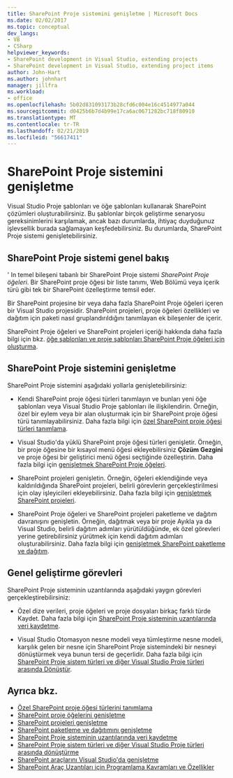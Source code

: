 ```yaml
---
title: SharePoint Proje sistemini genişletme | Microsoft Docs
ms.date: 02/02/2017
ms.topic: conceptual
dev_langs:
- VB
- CSharp
helpviewer_keywords:
- SharePoint development in Visual Studio, extending projects
- SharePoint development in Visual Studio, extending project items
author: John-Hart
ms.author: johnhart
manager: jillfra
ms.workload:
- office
ms.openlocfilehash: 5b02d831093173b28cfd6c004e16c4514977a044
ms.sourcegitcommit: d0425b6b7d4b99e17ca6ac0671282bc718f80910
ms.translationtype: MT
ms.contentlocale: tr-TR
ms.lasthandoff: 02/21/2019
ms.locfileid: "56617411"
---
```

# <a name="extend-the-sharepoint-project-system"></a>SharePoint Proje sistemini genişletme
  Visual Studio Proje şablonları ve öğe şablonları kullanarak SharePoint çözümleri oluşturabilirsiniz. Bu şablonlar birçok geliştirme senaryosu gereksinimlerini karşılamak, ancak bazı durumlarda, ihtiyaç duyduğunuz işlevsellik burada sağlamayan keşfedebilirsiniz. Bu durumlarda, SharePoint Proje sistemi genişletebilirsiniz.

## <a name="overview-of-the-sharepoint-project-system"></a>SharePoint Proje sistemi genel bakış
 ' In temel bileşeni tabanlı bir SharePoint Proje sistemi *SharePoint Proje öğeleri*. Bir SharePoint proje öğesi bir liste tanımı, Web Bölümü veya içerik türü gibi tek bir SharePoint özelleştirme temsil eder.

 Bir SharePoint projesine bir veya daha fazla SharePoint Proje öğeleri içeren bir Visual Studio projesidir. SharePoint projeleri, proje öğeleri özellikleri ve dağıtım için paketi nasıl gruplandırıldığını tanımlayan ek bileşenler de içerir.

 SharePoint Proje öğeleri ve SharePoint projeleri içeriği hakkında daha fazla bilgi için bkz. [öğe şablonları ve proje şablonları SharePoint Proje öğeleri için oluşturma](../sharepoint/creating-item-templates-and-project-templates-for-sharepoint-project-items.md).

## <a name="how-to-extend-the-sharepoint-project-system"></a>SharePoint Proje sistemini genişletme
 SharePoint Proje sistemini aşağıdaki yollarla genişletebilirsiniz:

-   Kendi SharePoint proje öğesi türleri tanımlayın ve bunları yeni öğe şablonları veya Visual Studio Proje şablonları ile ilişkilendirin. Örneğin, özel bir eylem veya bir alan oluşturmak için bir SharePoint proje öğesi türü tanımlayabilirsiniz. Daha fazla bilgi için [özel SharePoint proje öğesi türleri tanımlama](../sharepoint/defining-custom-sharepoint-project-item-types.md).

-   Visual Studio'da yüklü SharePoint proje öğesi türleri genişletir. Örneğin, bir proje öğesine bir kısayol menü öğesi ekleyebilirsiniz **Çözüm Gezgini** ve proje öğesi bir geliştirici menü öğesi seçtiğinde özelleştirin. Daha fazla bilgi için [genişletmek SharePoint Proje öğeleri](../sharepoint/extending-sharepoint-project-items.md).

-   SharePoint projeleri genişletin. Örneğin, öğeleri eklendiğinde veya kaldırıldığında SharePoint projeleri, belirli görevlerin gerçekleştirilmesi için olay işleyicileri ekleyebilirsiniz. Daha fazla bilgi için [genişletmek SharePoint projeleri](../sharepoint/extending-sharepoint-projects.md).

-   SharePoint Proje öğeleri ve SharePoint projeleri paketleme ve dağıtım davranışını genişletin. Örneğin, dağıtmak veya bir proje Ayıkla ya da Visual Studio, belirli dağıtım adımları yürütüldüğünde, ek özel görevleri yerine getirebilirsiniz yürütmek için kendi dağıtım adımları oluşturabilirsiniz. Daha fazla bilgi için [genişletmek SharePoint paketleme ve dağıtım](../sharepoint/extending-sharepoint-packaging-and-deployment.md).

## <a name="common-development-tasks"></a>Genel geliştirme görevleri
 SharePoint Proje sisteminin uzantılarında aşağıdaki yaygın görevleri gerçekleştirebilirsiniz:

-   Özel dize verileri, proje öğeleri ve proje dosyaları birkaç farklı türde Kaydet. Daha fazla bilgi için [SharePoint Proje sisteminin uzantılarında veri kaydetme](../sharepoint/saving-data-in-extensions-of-the-sharepoint-project-system.md).

-   Visual Studio Otomasyon nesne modeli veya tümleştirme nesne modeli, karşılık gelen bir nesne için SharePoint Proje sistemindeki bir nesneyi dönüştürmek veya bunun tersi de geçerlidir. Daha fazla bilgi için [SharePoint Proje sistem türleri ve diğer Visual Studio Proje türleri arasında Dönüştür](../sharepoint/converting-between-sharepoint-project-system-types-and-other-visual-studio-project-types.md).

## <a name="see-also"></a>Ayrıca bkz.
- [Özel SharePoint proje öğesi türlerini tanımlama](../sharepoint/defining-custom-sharepoint-project-item-types.md)
- [SharePoint proje öğelerini genişletme](../sharepoint/extending-sharepoint-project-items.md)
- [SharePoint projeleri genişletme](../sharepoint/extending-sharepoint-projects.md)
- [SharePoint paketleme ve dağıtımını genişletme](../sharepoint/extending-sharepoint-packaging-and-deployment.md)
- [SharePoint Proje sisteminin uzantılarında veri kaydetme](../sharepoint/saving-data-in-extensions-of-the-sharepoint-project-system.md)
- [SharePoint Proje sistem türleri ve diğer Visual Studio Proje türleri arasında dönüştürme](../sharepoint/converting-between-sharepoint-project-system-types-and-other-visual-studio-project-types.md)
- [SharePoint araçlarını Visual Studio'da genişletme](../sharepoint/extending-the-sharepoint-tools-in-visual-studio.md)
- [SharePoint Araç Uzantıları için Programlama Kavramları ve Özellikler](../sharepoint/programming-concepts-and-features-for-sharepoint-tools-extensions.md)

